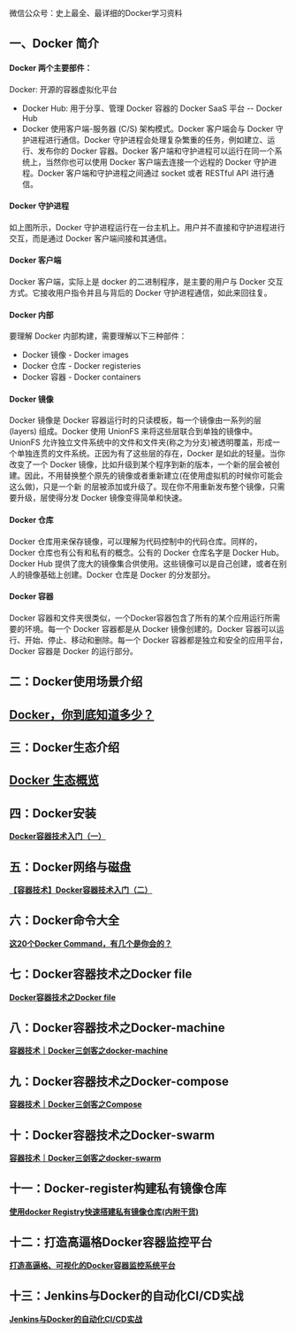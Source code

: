 微信公众号：史上最全、最详细的Docker学习资料

## 一、Docker 简介

#### Docker 两个主要部件：

Docker: 开源的容器虚拟化平台

- Docker Hub: 用于分享、管理 Docker 容器的 Docker SaaS 平台 -- Docker Hub
- Docker 使用客户端-服务器 (C/S) 架构模式。Docker 客户端会与 Docker 守护进程进行通信。Docker  守护进程会处理复杂繁重的任务，例如建立、运行、发布你的 Docker 容器。Docker  客户端和守护进程可以运行在同一个系统上，当然你也可以使用 Docker 客户端去连接一个远程的 Docker 守护进程。Docker  客户端和守护进程之间通过 socket 或者 RESTful API 进行通信。

#### Docker 守护进程

如上图所示，Docker 守护进程运行在一台主机上。用户并不直接和守护进程进行交互，而是通过 Docker 客户端间接和其通信。

#### Docker 客户端

Docker 客户端，实际上是 docker 的二进制程序，是主要的用户与 Docker 交互方式。它接收用户指令并且与背后的 Docker 守护进程通信，如此来回往复。

#### Docker 内部

要理解 Docker 内部构建，需要理解以下三种部件：

- Docker 镜像 - Docker images
- Docker 仓库 - Docker registeries
- Docker 容器 - Docker containers

#### Docker 镜像

Docker 镜像是 Docker 容器运行时的只读模板，每一个镜像由一系列的层 (layers) 组成。Docker 使用 UnionFS  来将这些层联合到单独的镜像中。UnionFS  允许独立文件系统中的文件和文件夹(称之为分支)被透明覆盖，形成一个单独连贯的文件系统。正因为有了这些层的存在，Docker  是如此的轻量。当你改变了一个 Docker  镜像，比如升级到某个程序到新的版本，一个新的层会被创建。因此，不用替换整个原先的镜像或者重新建立(在使用虚拟机的时候你可能会这么做)，只是一个新 的层被添加或升级了。现在你不用重新发布整个镜像，只需要升级，层使得分发 Docker 镜像变得简单和快速。

#### Docker 仓库

Docker 仓库用来保存镜像，可以理解为代码控制中的代码仓库。同样的，Docker 仓库也有公有和私有的概念。公有的 Docker 仓库名字是  Docker Hub。Docker Hub 提供了庞大的镜像集合供使用。这些镜像可以是自己创建，或者在别人的镜像基础上创建。Docker 仓库是 Docker 的分发部分。

#### Docker 容器

Docker 容器和文件夹很类似，一个Docker容器包含了所有的某个应用运行所需要的环境。每一个 Docker 容器都是从 Docker  镜像创建的。Docker 容器可以运行、开始、停止、移动和删除。每一个 Docker 容器都是独立和安全的应用平台，Docker 容器是  Docker 的运行部分。

## 二：Docker使用场景介绍

## [**Docker，你到底知道多少？**](http://mp.weixin.qq.com/s?__biz=MzI0MDQ4MTM5NQ==&mid=2247486470&idx=2&sn=657fcc159ce64b3b7ffa8fc09ccdc217&chksm=e91b691ade6ce00cbe163389e6cc90018514fb1b3018b0760a202ae832932fc241543c2c6846&scene=21#wechat_redirect) 

## 三：Docker生态介绍

## [**Docker 生态概览**](http://mp.weixin.qq.com/s?__biz=MzI0MDQ4MTM5NQ==&mid=2247486990&idx=2&sn=4b65be91263a2f8abb3c9807dfc28004&chksm=e91b6b12de6ce204d353eeedb787e803f22c9dea48a172de259d4785a9550f7360638f92677b&scene=21#wechat_redirect) 

## 四：Docker安装

[**Docker容器技术入门（一）**](http://mp.weixin.qq.com/s?__biz=MzI0MDQ4MTM5NQ==&mid=2247485299&idx=1&sn=8873fcee47e12af8dd92bda8cf61ef1e&chksm=e91b626fde6ceb794057913c6b61fa0184b2aa48cb2a54f1f1b32e8c4b2f201a5bff5eb5c01f&scene=21#wechat_redirect)

## 五：Docker网络与磁盘

[**【容器技术】Docker容器技术入门（二）**](http://mp.weixin.qq.com/s?__biz=MzI0MDQ4MTM5NQ==&mid=2247485318&idx=1&sn=f4d43728b03ef6d09af7a07d66035b03&chksm=e91b629ade6ceb8c17b666a6d1c43d8ac3602c47d113fbfd40bee9ac80ce94446a3cbb33f0d0&scene=21#wechat_redirect)

## 六：Docker命令大全

[**这20个Docker Command，有几个是你会的？**](http://mp.weixin.qq.com/s?__biz=MzI0MDQ4MTM5NQ==&mid=2247485839&idx=1&sn=842a3d5ef663ac07d9397d0d0cff8ebb&chksm=e91b6c93de6ce585418d974dcc6991c23df1bb24a1c1f65b66260055cbcebdd634184a848141&scene=21#wechat_redirect)

## 七：Docker容器技术之Docker file

[**Docker容器技术之Docker file**](http://mp.weixin.qq.com/s?__biz=MzI0MDQ4MTM5NQ==&mid=2247486864&idx=1&sn=4e4a252aada8dfdb0de4e5e92de02058&chksm=e91b688cde6ce19af4f61b42454759c701bf2e250a46563948d6962be3a1883d63bd9c57beaf&scene=21#wechat_redirect)

## 八：Docker容器技术之Docker-machine

[**容器技术｜Docker三剑客之docker-machine**](http://mp.weixin.qq.com/s?__biz=MzI0MDQ4MTM5NQ==&mid=2247486291&idx=1&sn=937f1fdb7d05838e37fd256233e45b7e&chksm=e91b6e4fde6ce759f66f2435feea0bc876fcdb7b2761096ce086465a395179ef0d86804911da&scene=21#wechat_redirect)

## 九：Docker容器技术之Docker-compose

[**容器技术｜Docker三剑客之Compose**](http://mp.weixin.qq.com/s?__biz=MzI0MDQ4MTM5NQ==&mid=2247486005&idx=1&sn=8588567be4bb8dddd042a4d260d49a59&chksm=e91b6f29de6ce63f15d237b19492974c1a0e436bf1b35f8e5a0b87dc78896b5fd11fec84bbf7&scene=21#wechat_redirect)

## 十：Docker容器技术之Docker-swarm

[**容器技术｜Docker三剑客之docker-swarm**](http://mp.weixin.qq.com/s?__biz=MzI0MDQ4MTM5NQ==&mid=2247487131&idx=1&sn=ab26a01288355ca29fe16a50346ec8cd&chksm=e91b6b87de6ce291af3ad05d9842b6ad45e62d9f9d86d7474a3f38f7ba8cc4feea9817d22060&scene=21#wechat_redirect)

## 十一：Docker-register构建私有镜像仓库

[**使用docker Registry快速搭建私有镜像仓库(内附干货)**](http://mp.weixin.qq.com/s?__biz=MzI0MDQ4MTM5NQ==&mid=2247487199&idx=1&sn=c67f88f8a4be597054120e4750bfc4ea&chksm=e91b6bc3de6ce2d50bec65dbcd868d2e86666acb006207edbb49ddcd6bfa3a82e35b2181f34a&scene=21#wechat_redirect)

## 十二：打造高逼格Docker容器监控平台

[**打造高逼格、可视化的Docker容器监控系统平台**](http://mp.weixin.qq.com/s?__biz=MzI0MDQ4MTM5NQ==&mid=2247486129&idx=1&sn=986d170f115071cbe676d211a0458008&chksm=e91b6fadde6ce6bb271dedda23acef2c031ee3bdd7d9e2034ceab9a9e2c65f2caa98932e9491&scene=21#wechat_redirect)

## 十三：Jenkins与Docker的自动化CI/CD实战

[**Jenkins与Docker的自动化CI/CD实战**](http://mp.weixin.qq.com/s?__biz=MzI0MDQ4MTM5NQ==&mid=2247487061&idx=1&sn=df9fd5ce9ebb784ddd280f813bb6454c&chksm=e91b6b49de6ce25f40edd7a5068cd93a90184148b589e17e3a83dcf36c4e4215dc53bdb8eff6&scene=21#wechat_redirect)

